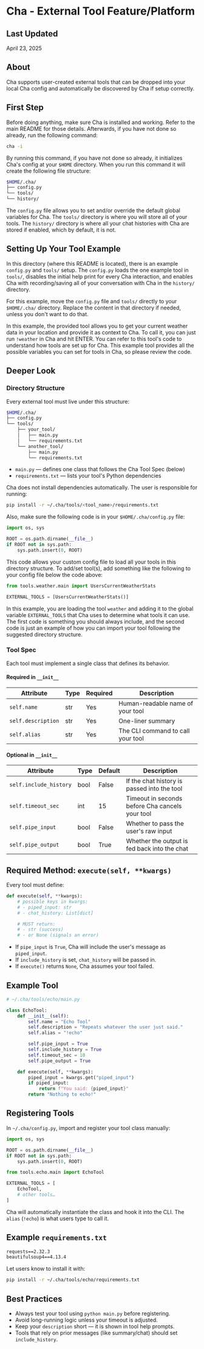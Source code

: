 # Cha - External Tool Feature/Platform

## Last Updated

April 23, 2025

## About

Cha supports user-created external tools that can be dropped into your local Cha config and automatically be discovered by Cha if setup correctly.

## First Step

Before doing anything, make sure Cha is installed and working. Refer to the main README for those details. Afterwards, if you have not done so already, run the following command:

```bash
cha -i
```

By running this command, if you have not done so already, it initializes Cha's config at your `$HOME` directory. When you run this command it will create the following file structure:

```bash
$HOME/.cha/
├── config.py
└── tools/
└── history/
```

The `config.py` file allows you to set and/or override the default global variables for Cha. The `tools/` directory is where you will store all of your tools. The `history/` directory is where all your chat histories with Cha are stored if enabled, which by default, it is not.

## Setting Up Your Tool Example

In this directory (where this README is located), there is an example `config.py` and `tools/` setup. The `config.py` loads the one example tool in `tools/`, disables the initial help print for every Cha interaction, and enables Cha with recording/saving all of your conversation with Cha in the `history/` directory.

For this example, move the `config.py` file and `tools/` directly to your `$HOME/.cha/` directory. Replace the content in that directory if needed, unless you don't want to do that.

In this example, the provided tool allows you to get your current weather data in your location and provide it as context to Cha. To call it, you can just run `!weather` in Cha and hit ENTER. You can refer to this tool's code to understand how tools are set up for Cha. This example tool provides all the possible variables you can set for tools in Cha, so please review the code.

## Deeper Look

### Directory Structure

Every external tool must live under this structure:

```bash
$HOME/.cha/
├── config.py
└── tools/
    ├── your_tool/
    │   ├── main.py
    │   └── requirements.txt
    └── another_tool/
        ├── main.py
        └── requirements.txt
```

- `main.py` — defines one class that follows the Cha Tool Spec (below)
- `requirements.txt` — lists your tool's Python dependencies

Cha does not install dependencies automatically. The user is responsible for running:

```bash
pip install -r ~/.cha/tools/<tool_name>/requirements.txt
```

Also, make sure the following code is in your `$HOME/.cha/config.py` file:

```python
import os, sys

ROOT = os.path.dirname(__file__)
if ROOT not in sys.path:
    sys.path.insert(0, ROOT)
```

This code allows your custom config file to load all your tools in this directory structure. To add/set tool(s), add something like the following to your config file below the code above:

```python
from tools.weather.main import UsersCurrentWeatherStats

EXTERNAL_TOOLS = [UsersCurrentWeatherStats()]
```

In this example, you are loading the tool `weather` and adding it to the global variable `EXTERNAL_TOOLS` that Cha uses to determine what tools it can use. The first code is something you should always include, and the second code is just an example of how you can import your tool following the suggested directory structure.

### Tool Spec

Each tool must implement a single class that defines its behavior.

#### Required in `__init__`

| Attribute          | Type | Required | Description                       |
| ------------------ | ---- | -------- | --------------------------------- |
| `self.name`        | str  | Yes      | Human-readable name of your tool  |
| `self.description` | str  | Yes      | One-liner summary                 |
| `self.alias`       | str  | Yes      | The CLI command to call your tool |

#### Optional in `__init__`

| Attribute              | Type | Default | Description                                     |
| ---------------------- | ---- | ------- | ----------------------------------------------- |
| `self.include_history` | bool | False   | If the chat history is passed into the tool     |
| `self.timeout_sec`     | int  | 15      | Timeout in seconds before Cha cancels your tool |
| `self.pipe_input`      | bool | False   | Whether to pass the user's raw input            |
| `self.pipe_output`     | bool | True    | Whether the output is fed back into the chat    |

## Required Method: `execute(self, **kwargs)`

Every tool must define:

```python
def execute(self, **kwargs):
    # possible keys in kwargs:
    # - piped_input: str
    # - chat_history: List[dict]

    # MUST return:
    # - str (success)
    # - or None (signals an error)
```

- If `pipe_input` is `True`, Cha will include the user's message as `piped_input`.
- If `include_history` is set, `chat_history` will be passed in.
- If `execute()` returns `None`, Cha assumes your tool failed.

## Example Tool

```python
# ~/.cha/tools/echo/main.py

class EchoTool:
    def __init__(self):
        self.name = "Echo Tool"
        self.description = "Repeats whatever the user just said."
        self.alias = "!echo"

        self.pipe_input = True
        self.include_history = True
        self.timeout_sec = 10
        self.pipe_output = True

    def execute(self, **kwargs):
        piped_input = kwargs.get("piped_input")
        if piped_input:
            return f"You said: {piped_input}"
        return "Nothing to echo!"
```

## Registering Tools

In `~/.cha/config.py`, import and register your tool class manually:

```python
import os, sys

ROOT = os.path.dirname(__file__)
if ROOT not in sys.path:
    sys.path.insert(0, ROOT)

from tools.echo.main import EchoTool

EXTERNAL_TOOLS = [
    EchoTool,
    # other tools…
]
```

Cha will automatically instantiate the class and hook it into the CLI. The `alias` (`!echo`) is what users type to call it.

## Example `requirements.txt`

```txt
requests==2.32.3
beautifulsoup4==4.13.4
```

Let users know to install it with:

```bash
pip install -r ~/.cha/tools/echo/requirements.txt
```

## Best Practices

- Always test your tool using `python main.py` before registering.
- Avoid long-running logic unless your timeout is adjusted.
- Keep your `description` short — it is shown in tool help prompts.
- Tools that rely on prior messages (like summary/chat) should set `include_history`.

